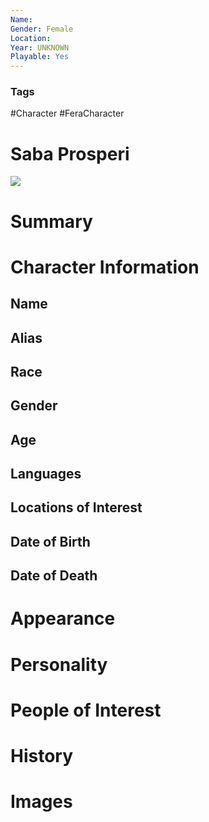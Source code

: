 ```yaml
---
Name: 
Gender: Female
Location: 
Year: UNKNOWN
Playable: Yes
---
```


### Tags
#Character #FeraCharacter 

# Saba Prosperi
![](d8ue0ob-66e5c9f8-d394-4ba3-9b36-619761cabf69.jpg)

# Summary


# Character Information

## Name

## Alias

## Race

## Gender

## Age

## Languages

## Locations of Interest

## Date of Birth

## Date of Death

# Appearance

# Personality

# People of Interest

# History

# Images
